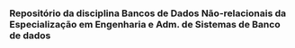### Repositório da disciplina Bancos de Dados Não-relacionais da Especialização em Engenharia e Adm. de Sistemas de Banco de dados